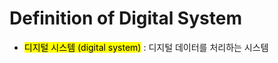 # Definition of Digital System
- <mark class="hltr-trippy">디지털 시스템 (digital system)</mark> : 디지털 데이터를 처리하는 시스템